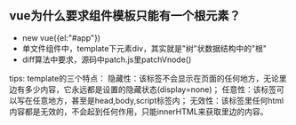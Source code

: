 ## vue为什么要求组件模板只能有一个根元素？

+ new vue({el:"#app"})
+ 单文件组件中，template下元素div，其实就是"树"状数据结构中的"根"
+ diff算法中要求，源码中patch.js里patchVnode()

tips:
template的三个特点：
隐藏性：该标签不会显示在页面的任何地方，无论里边有多少内容，它永远都是设置的隐藏状态(display=none)；
任意性：该标签可以写在任意地方，甚至是head,body,script标签内；
无效性：该标签里任何html内容都是无效的，不会起到任何作用，只能innerHTML来获取里边的内容。